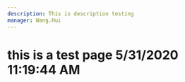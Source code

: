 ```yaml
---
description: This is description testing
manager: Wang.Hui
---
```

# this is a test page 5/31/2020 11:19:44 AM